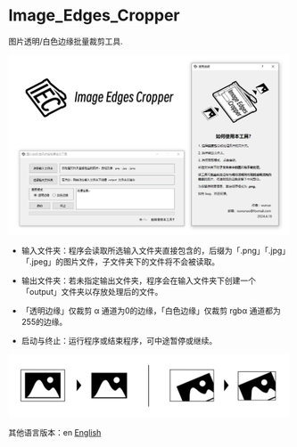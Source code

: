 # Image_Edges_Cropper
图片透明/白色边缘批量裁剪工具.

<img src="ProgramInterface_zh_CN.png" width="900px">

* 输入文件夹：程序会读取所选输入文件夹直接包含的，后缀为「.png」「.jpg」「.jpeg」的图片文件，子文件夹下的文件将不会被读取。

* 输出文件夹：若未指定输出文件夹，程序会在输入文件夹下创建一个「output」文件夹以存放处理后的文件。

* 「透明边缘」仅裁剪 α 通道为0的边缘，「白色边缘」仅裁剪 rgbα 通道都为255的边缘。

* 启动与终止：运行程序或结束程序，可中途暂停或继续。

<img src="Diagram.png" width="700px">

其他语言版本：en [English](README.md)
